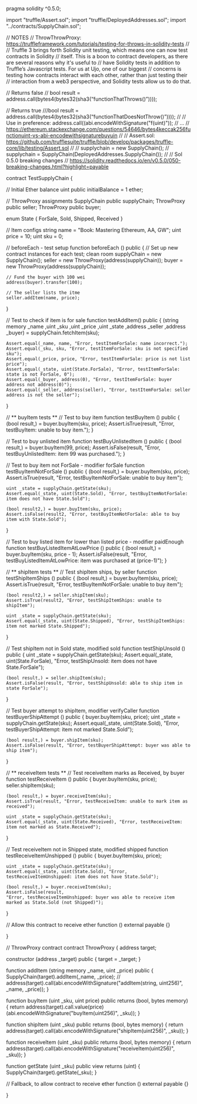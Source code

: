 pragma solidity ^0.5.0;

import "truffle/Assert.sol";
import "truffle/DeployedAddresses.sol";
import "../contracts/SupplyChain.sol";

// NOTES
// ThrowThrowProxy: https://truffleframework.com/tutorials/testing-for-throws-in-solidity-tests
//
// Truffle 3 brings forth Solidity unit testing, which means one can now test contracts in Solidity
// itself. This is a boon to contract developers, as there are several reasons why it's useful to 
// have Solidity tests in addition to Truffle’s Javascript tests. For us at Ujo, one of our biggest 
// concerns is testing how contracts interact with each other, rather than just testing their 
// interaction from a web3 perspective, and Solidity tests allow us to do that.

// Returns false
// bool result = address.call(bytes4(bytes32(sha3(“functionThatThrows()”))));

// Returns true
///bool result = address.call(bytes4(bytes32(sha3(“functionThatDoesNotThrow()”))));
//
// Use in preference: address.call((abi.encodeWithSignature("f(uint)"));
// ...
// https://ethereum.stackexchange.com/questions/54646/bytes4keccak256functionuint-vs-abi-encodewithsignaturebuyuin
//
// Assert.sol: https://github.com/trufflesuite/truffle/blob/develop/packages/truffle-core/lib/testing/Assert.sol
//
// supplychain = new SupplyChain();
//  supplychain = SupplyChain(DeployedAddresses.SupplyChain());
//
// Sol 0.5.0 breaking changes
// https://solidity.readthedocs.io/en/v0.5.0/050-breaking-changes.html?highlight=payable

contract TestSupplyChain {

  // Initial Ether balance
  uint public initialBalance = 1 ether;

  // ThrowProxy assignments
  SupplyChain public supplyChain;
  ThrowProxy public seller;
  ThrowProxy public buyer;

  enum State { ForSale, Sold, Shipped, Received }

  // Item configs
  string name = "Book: Mastering Ethereum, AA, GW";
  uint   price = 10;
  uint   sku = 0;


  // beforeEach - test setup
  function beforeEach () public {
    // Set up new contract instances for each test; clean room
    supplyChain = new SupplyChain();
    seller = new ThrowProxy(address(supplyChain));
    buyer = new ThrowProxy(address(supplyChain));

    // Fund the buyer with 100 wei
    address(buyer).transfer(100);

    // The seller lists the itme
    seller.addItem(name, price);
  }


  // Test to check if item is for sale
  function testAddItem() public {
    (string memory _name
    ,uint    _sku
    ,uint    _price
    ,uint    _state
    ,address _seller
    ,address _buyer) = supplyChain.fetchItem(sku);

    Assert.equal(_name, name, "Error, testItemForSale: name incorrect.");
    Assert.equal(_sku, sku, "Error, testItemForSale: sku is not specified sku");
    Assert.equal(_price, price, "Error, testItemForSale: price is not list price");
    Assert.equal(_state, uint(State.ForSale), "Error, testItemForSale: state is not ForSale, 0");
    Assert.equal(_buyer, address(0), "Error, testItemForSale: buyer address not address(0)");
    Assert.equal(_seller, address(seller), "Error, testItemForSale: seller address is not the seller");
  }


  // ** buyItem tests **
  // Test to buy item
  function testBuyItem () public {
    (bool result,) = buyer.buyItem(sku, price);
    Assert.isTrue(result, "Error, testBuyItem: unable to buy item.");
  }

  // Test to buy unlisted item
  function testBuyUnlistedItem () public {
    (bool result,) = buyer.buyItem(99, price);
    Assert.isFalse(result, "Error, testBuyUnlistedItem: item 99 was purchased.");
  }

  // Test to buy item not ForSale - modifier forSale
  function testBuyItemNotForSale () public {
    (bool result,) = buyer.buyItem(sku, price);
    Assert.isTrue(result, "Error, testBuyItemNotForSale: unable to buy item");

    uint _state = supplyChain.getState(sku);
    Assert.equal(_state, uint(State.Sold), "Error, testBuyItemNotForSale: item does not have State.Sold");
 
    (bool result2,) = buyer.buyItem(sku, price);
    Assert.isFalse(result2, "Error, testBuyItemNotForSale: able to buy item with State.Sold");
  }

  // Test to buy listed item for lower than listed price - modifier paidEnough
  function testBuyListedItemAtLowPrice () public {
    (bool result,) = buyer.buyItem(sku, price - 1);
    Assert.isFalse(result, "Error, testBuyListedItemAtLowPrice: item was purchased at (price-1)");
  }


  // ** shipItem tests **
  // Test shipItem ships, by seller
  function testShipItemShips () public {
    (bool result,) = buyer.buyItem(sku, price);
    Assert.isTrue(result, "Error, testBuyItemNotForSale: unable to buy item");

    (bool result2,) = seller.shipItem(sku); 
    Assert.isTrue(result2, "Error, testShipItemShips: unable to shipItem");

    uint _state = supplyChain.getState(sku);
    Assert.equal(_state, uint(State.Shipped), "Error, testShipItemShips: item not marked State.Shipped");
  }

  // Test shipItem not in Sold state, modified sold
  function testShipUnsold () public {
    uint _state = supplyChain.getState(sku);
    Assert.equal(_state, uint(State.ForSale), "Error, testShipUnsold: item does not have State.ForSale");

    (bool result,) = seller.shipItem(sku);
    Assert.isFalse(result, "Error, testShipUnsold: able to ship item in state ForSale");
  }

  // Test buyer attempt to shipItem, modifier verifyCaller
  function testBuyerShipAttempt () public {
    buyer.buyItem(sku, price);
    uint _state = supplyChain.getState(sku);
    Assert.equal(_state, uint(State.Sold), "Error, testBuyerShipAttempt: item not marked State.Sold");

    (bool result,) = buyer.shipItem(sku);
    Assert.isFalse(result, "Error, testBuyerShipAttempt: buyer was able to ship item");
  }


  // ** receiveItem tests **
  // Test receiveItem marks as Received, by buyer
  function testReceiveItem () public {
    buyer.buyItem(sku, price);
    seller.shipItem(sku);

    (bool result,) = buyer.receiveItem(sku);
    Assert.isTrue(result, "Error, testReceiveItem: unable to mark item as received");

    uint _state = supplyChain.getState(sku);
    Assert.equal(_state, uint(State.Received), "Error, testReceiveItem: item not marked as State.Received");
  }


  // Test receiveItem not in Shipped state, modified shipped
  function testReceiveItemUnshipped () public {
    buyer.buyItem(sku, price);
    
    uint _state = supplyChain.getState(sku);
    Assert.equal(_state, uint(State.Sold), "Error, testReceiveItemUnshipped: item does not have State.Sold");

    (bool result,) = buyer.receiveItem(sku);
    Assert.isFalse(result,
    "Error, testReceiveItemUnshipped: buyer was able to receive item marked as State.Sold (not Shipped)");
  }


  // Allow this contract to receive ether
  function () external payable {}

}


// ThrowProxy contract
contract ThrowProxy {
  address target;

  constructor (address _target) public {
    target = _target;
  }

  function addItem (string memory _name, uint _price) public {
    SupplyChain(target).addItem(_name, _price);
//    address(target).call(abi.encodeWithSignature("addItem(string, uint256)", _name, _price));
  }

  function buyItem (uint _sku, uint price) public returns (bool, bytes memory) {
    return address(target).call.value(price)(abi.encodeWithSignature("buyItem(uint256)", _sku));
  }

  function shipItem (uint _sku) public returns (bool, bytes memory) {
    return address(target).call(abi.encodeWithSignature("shipItem(uint256)", _sku));
  }

  function receiveItem (uint _sku) public returns (bool, bytes memory) {
    return address(target).call(abi.encodeWithSignature("receiveItem(uint256)", _sku));
  }

  function getState (uint _sku) public view returns (uint) {
   SupplyChain(target).getState(_sku);
  }

  // Fallback, to allow contract to receive ether
  function () external payable {}

}

